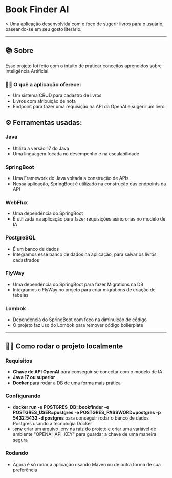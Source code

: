 <h1>Book Finder AI</h1>
> Uma aplicação desenvolvida com o foco de sugerir livros para o usuário, baseando-se em seu gosto literário.

---

## 📚 Sobre

Esse projeto foi feito com o intuito de praticar conceitos aprendidos sobre Inteligência Artificial

### 🐱‍🏍 O quê a aplicação oferece:
- Um sistema CRUD para cadastro de livros
- Livros com atribuição de nota
- Endpoint para fazer uma requisição na API da OpenAI e sugerir um livro

## ⚙ Ferramentas usadas:

### Java
- Utiliza a versão 17 do Java
- Uma linguagem focada no desempenho e na escalabilidade

### SpringBoot
- Uma Framework do Java voltada a construção de APIs
- Nessa aplicação, SpringBoot é utilizado na construção das endpoints da API

### WebFlux
- Uma dependência do SpringBoot
- É utilizada na aplicação para fazer requisições asíncronas no modelo de IA

### PostgreSQL
- É um banco de dados
- Integramos esse banco de dados na aplicação, para salvar os livros cadastrados

### FlyWay
- Uma dependência do SpringBoot para fazer Migrations na DB
- Integramos o FlyWay no projeto para criar migrations de criação de tabelas

### Lombok
- Dependência do SpringBoot com foco na diminuição de código
- O projeto faz uso do Lombok para remover código boilerplate

---

## 👩‍💻 Como rodar o projeto localmente

### Requisitos
- **Chave de API OpenAI** para conseguir se conectar com o modelo de IA
- **Java 17 ou superior**
- **Docker** para rodar a DB de uma forma mais prática

### Configurando
- **docker run -e POSTGRES_DB=bookfinder -e POSTGRES_USER=postgres -e POSTGRES_PASSWORD=postgres -p 5432:5432 -d postgres** para conseguir rodar o banco de dados Postgres usando a tecnologia Docker
- **.env** criar um arquivo .env na raiz do projeto e criar uma variável de ambiente "OPENAI_API_KEY" para guardar a chave de uma maneira segura

### Rodando
- Agora é só rodar a aplicação usando Maven ou de outra forma de sua preferência
